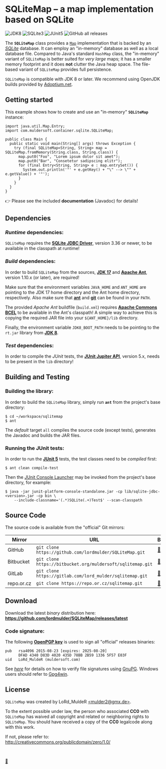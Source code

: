 # SQLiteMap &ndash; a map implementation based on SQLite

![JDK8](https://img.shields.io/badge/JDK-8%2B-blue) ![SQLite3](https://img.shields.io/badge/SQLite-3.36-blue) ![JUnit5](https://img.shields.io/badge/JUnit-5.8-blue) ![GitHub all releases](https://img.shields.io/github/downloads/lordmulder/sqlitemap/total)

The **`SQLiteMap`** class provides a [`Map`](https://docs.oracle.com/javase/8/docs/api/java/util/Map.html) implementation that is backed by an [*SQLite*](https://www.sqlite.org/) database. It can employ an "in-memory" database as well as a local database file. Compared to Java's standard `HashMap` class, the "in-memory" variant of `SQLiteMap` is better suited for *very large* maps; it has a smaller memory footprint and it does **not** clutter the Java heap space. The file-based variant of `SQLiteMap` provides full persistence.

`SQLiteMap` is compatible with JDK 8 or later. We recommend using OpenJDK builds provided by [Adoptium.net](https://adoptium.net/).


## Getting started

This example shows how to create and use an "in-memory" **`SQLiteMap`** instance:

    import java.util.Map.Entry;
    import com.muldersoft.container.sqlite.SQLiteMap;
    
    public class Main {
      public static void main(String[] args) throws Exception {
        try (final SQLiteMap<String, String> map = SQLiteMap.fromMemory(String.class, String.class)) {
          map.put0("Foo", "Lorem ipsum dolor sit amet");
          map.put0("Bar", "Consetetur sadipscing elitr");
          for (final Entry<String, String> e : map.entrySet()) {
            System.out.println('"' + e.getKey() + "\" --> \"" + e.getValue() + '"');
          }
        }
      }
    }

&#128073; Please see the included **documentation** (Javadoc) for details!


## Dependencies

### *Runtime* dependencies:

`SQLiteMap` requires the [**SQLite JDBC Driver**](https://mvnrepository.com/artifact/org.xerial/sqlite-jdbc), version 3.36 or newer, to be available in the classpath at runtime!

### *Build* dependencies:

In order to build `SQLiteMap` from the sources, [**JDK 17**](https://adoptium.net/releases.html?variant=openjdk17) and [**Apache Ant**](https://ant.apache.org/), version 1.10.x (or later), are required!

Make sure that the environment variables `JAVA_HOME` and `ANT_HOME` are pointing to the JDK 17 home directory and the Ant home directory, respectively. Also make sure that [**ant**](http://manpages.ubuntu.com/manpages/trusty/man1/ant.1.html) and [**git**](https://git-scm.com/docs/git) can be found in your `PATH`.

The provided *Apache Ant* buildfile (`build.xml`) requires [**Apache Commons BCEL**](https://mvnrepository.com/artifact/org.apache.bcel/bcel) to be available in the Ant's classpath! A simple way to achieve this is copying the required JAR file into your `${ANT_HOME}/lib` directory.

Finally, the environment variable `JDK8_BOOT_PATH` needs to be pointing to the `rt.jar` library from [**JDK 8**](https://adoptium.net/releases.html?variant=openjdk8).


### *Test* dependencies:

In order to compile the *JUnit* tests, the [**JUnit Jupiter API**](https://mvnrepository.com/artifact/org.junit.jupiter/junit-jupiter-api/), version 5.x, needs to be present in the `lib` directory!


## Building and Testing

### Building the library:

In order to build the `SQLiteMap` library, simply run **`ant`** from the project's base directory:

    $ cd ~/workspace/sqlitemap
    $ ant

The *default* target `all` compiles the source code (except tests), generates the Javadoc and builds the JAR files.

### Running the JUnit tests:

In order to run the [**JUnit 5**](https://junit.org/junit5/) tests, the test classes need to be *compiled* first:

    $ ant clean compile-test

Then the [JUnit Console Launcher](https://mvnrepository.com/artifact/org.junit.platform/junit-platform-console-standalone) may be invoked from the project's base directory, for example:

    $ java -jar junit-platform-console-standalone.jar -cp lib/sqlite-jdbc-<version>.jar -cp bin \
        --include-classname='(.*)SQLite(.+)Test$' --scan-classpath


## Source Code

The source code is available from the "official" Git mirrors:

| Mirror     | URL                                                        | Browse                                                        |
| ---------- | ---------------------------------------------------------- | --------------------------------------------------------------|
| GitHub     | `git clone https://github.com/lordmulder/SQLiteMap.git`    | [&#128279; link](https://github.com/lordmulder/SQLiteMap)     |
| Bitbucket  | `git clone https://bitbucket.org/muldersoft/sqlitemap.git` | [&#128279; link](https://bitbucket.org/muldersoft/sqlitemap/) |
| GitLab     | `git clone https://gitlab.com/lord_mulder/sqlitemap.git  ` | [&#128279; link](https://gitlab.com/lord_mulder/sqlitemap)    |
| repo.or.cz | `git clone https://repo.or.cz/sqlitemap.git`               | [&#128279; link](https://repo.or.cz/sqlitemap.git)            |


## Download

Download the latest *binary* distribution here:  
**<https://github.com/lordmulder/SQLiteMap/releases/latest>**


### Code signature:

The following [**OpenPGP key**](http://muldersoft.com/#signkey) is used to sign all "official" releases binaries:

    pub   rsa4096 2015-08-23 [expires: 2025-08-20]
          DFAD 4340 D83D 4020 435D 78BB 2B59 1336 5F57 E03F
    uid   LoRd_MuldeR (muldersoft.com) 

See [*here*](https://www.gnupg.org/gph/en/manual/x135.html) for details on how to verify file signatures using [GnuPG](https://www.gnupg.org/). Windows users should refer to [Gpg4win](https://www.gpg4win.de/).


## License

`SQLiteMap` was created by LoRd_MuldeR [&lt;mulder2@gmx.de&gt;](mailto:mulder2@gmx.de).

To the extent possible under law, the person who associated **CC0** with `SQLiteMap` has waived all copyright and related or neighboring rights to `SQLiteMap`. You should have received a copy of the **CC0** legalcode along with this work.

If not, please refer to:  
<http://creativecommons.org/publicdomain/zero/1.0/>


&nbsp;

[&#128020;](https://www.youtube.com/watch?v=VF9UMona74w)
